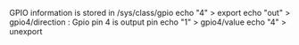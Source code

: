 GPIO information is stored in 
/sys/class/gpio
echo "4" > export
echo "out" > gpio4/direction : Gpio pin 4 is output pin
echo "1" > gpio4/value
echo "4" > unexport
